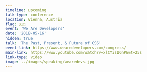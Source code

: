 ```yaml
---
timeline: upcoming
talk-type: conference
location: Vienna, Austria
flag: 🇦🇹
event: 'We Are Developers'
date: '2018-05-16'
hidden: true
talk: 'The Past, Present, & Future of CSS'
event-link: https://www.wearedevelopers.com/congress/
main-link: https://www.youtube.com/watch?v=xlCYisIGnPE&t=25s
link-type: video
image: ../images/speaking/wearedevs.jpg
---
```

